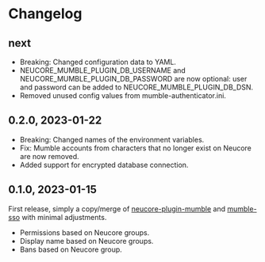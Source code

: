 # Changelog

## next

- Breaking: Changed configuration data to YAML.
- NEUCORE_MUMBLE_PLUGIN_DB_USERNAME and NEUCORE_MUMBLE_PLUGIN_DB_PASSWORD are now optional: user and password
  can be added to NEUCORE_MUMBLE_PLUGIN_DB_DSN.
- Removed unused config values from mumble-authenticator.ini.

## 0.2.0, 2023-01-22

- Breaking: Changed names of the environment variables.
- Fix: Mumble accounts from characters that no longer exist on Neucore are now removed.
- Added support for encrypted database connection.

## 0.1.0, 2023-01-15

First release, simply a copy/merge of [neucore-plugin-mumble](https://github.com/bravecollective/neucore-plugin-mumble)
and [mumble-sso](https://github.com/bravecollective/mumble-sso) with minimal adjustments.

- Permissions based on Neucore groups.
- Display name based on Neucore groups.
- Bans based on Neucore group.
